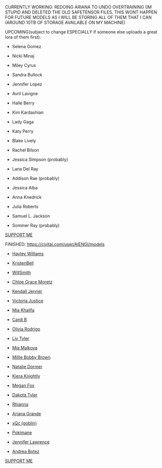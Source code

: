 CURRENTLY WORKING: REDOING ARIANA TO UNDO OVERTRAINING (IM STUPID AND DELETED THE OLD SAFETENSOR FILES. THIS WONT HAPPEN FOR FUTURE MODELS AS I WILL BE STORING ALL OF THEM THAT I CAN (AROUND 10TB OF STORAGE AVAILABLE ON MY MACHINE)



UPCOMING(subject to change ESPECIALLY if someone else uploads a great lora of them first):

* Selena Gomez

* Nicki Minaj

* Miley Cyrus

* Sandra Bullock

* Jennifer Lopez

* Avril Lavigne

* Halle Berry

* Kim Kardashian

* Lady Gaga

* Katy Perry

* Blake Lively

* Rachel Bilson

* Jessica SImpson (probably)

* Lana Del Ray

* Addison Rae (probably)

* Jessica Alba

* Anna Knedrick

* Julia Roberts

* Samuel L. Jackson

* Sommer Ray (probably)
  

[SUPPORT ME](https://www.buymeacoffee.com/AIENGI)

FINISHED:
https://civitai.com/user/AIENGI/models

* [Hayley Williams](https://civitai.com/models/125549/hayley-williams-sdxl-lora)

* [KristenBell](https://civitai.com/models/126111/kristen-bell-sdxl-lora)

* [WillSmith](https://civitai.com/models/125942/will-smith-sdxl-lora)

* [Chloe Grace Moretz](https://civitai.com/models/125350/chloe-grace-moretz-sdxl-lora)

* [Kendall Jenner](https://civitai.com/models/125178/kendall-jenner-sdxl-lora)

* [Victoria Justice](https://civitai.com/models/124946?modelVersionId=136463)

* [Mia Khalifa](https://civitai.com/models/124912/mia-khalifa-sdxl-lora)

* [Cardi B](https://civitai.com/models/124763/cardi-b-sdxl-lora)

* [Olivia Rodrigo](https://civitai.com/models/124742/olivia-rodrigo-sdxl-lora)

* [Liv Tyler](https://civitai.com/models/124363/liv-tyler-sdxl-lora)

* [Mia Malkova](https://civitai.com/models/123687/mia-malkova-sdxl-lora)

* [Millie Bobby Brown](https://civitai.com/models/123650/millie-bobby-brown-sdxl-lora)

* [Natalie Dormer](https://civitai.com/models/123033/natalie-dormer-sdxl-lora)

* [Kiera Knightly](https://civitai.com/models/123103/kiera-knightly-sdxl-lora)

* [Megan Fox](https://civitai.com/models/122432/megan-fox-sdxl-lora)

* [Dakota Tyler](https://civitai.com/models/122316/dakota-tyler-sdxl-lora)

* [Rhianna](https://civitai.com/models/121777/rhianna-sdxl-lora)

* [Ariana Grande](https://civitai.com/models/121801/ariana-grande-sdxl-lora)

* [xQc (goblin)](https://civitai.com/models/121661/xqc-sdxl-lora)

* [Pokimane](https://civitai.com/models/121567/pokimane-sdxl-lora)

* [Jennifer Lawrence](https://civitai.com/models/120160/jennifer-lawrence-sdxl-lora)

* [Andrea Botez](https://civitai.com/models/121018/andrea-botez-sdxl-lora)



[SUPPORT ME](https://www.buymeacoffee.com/AIENGI)


<!--
**AIENGI/AIENGI** is a ✨ _special_ ✨ repository because its `README.md` (this file) appears on your GitHub profile.

Here are some ideas to get you started:

- 🔭 I’m currently working on ...
- 🌱 I’m currently learning ...
- 👯 I’m looking to collaborate on ...
- 🤔 I’m looking for help with ...
- 💬 Ask me about ...
- 📫 How to reach me: ...
- 😄 Pronouns: ...
- ⚡ Fun fact: ...
-->
